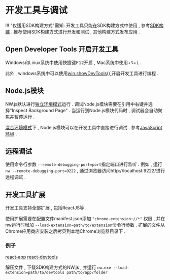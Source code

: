 # 开发工具与调试

!!! "仅适用SDK构建方式"需知:
	开发工具只能在SDK构建方式中使用 , 参考[SDK构建](Advanced/Build-Flavors.md) . 推荐使用SDK构建方式进行开发和测试 , 其他构建方式发布应用 . 

## Open Developer Tools 开启开发工具

Windows和Linux系统中使用快捷键<kbd>F12</kbd>开启 , Mac系统中使用</kbd>+<kbd>&#8997;</kbd>+<kbd>i</kbd> . 

此外 , windows系统中可以使用[win.showDevTools()`](../References/Window.md#winshowdevtoolsiframe-callback-该方法仅支持sdk构建方式中使用)开启开发工具进行编程 . 

## Node.js模块

NW.js默认进行[独立环境模式](Advanced/JavaScript-Contexts-in-NW.js.md#独立环境模式)运行 . 调试Node.js模块需要在引用中右键并选择"Inspect Background Page" . 当运行到Node.js模块代码时 , 调试器会自动聚焦并暂停运行 . 

[混合环境模式](Advanced/JavaScript-Contexts-in-NW.js.md#混合环境模式)下 , Node.js模块可以在开发工具中直接进行调试 . 参考[JavaScript环境](Advanced/JavaScript-Contexts-in-NW.js.md) . 

## 远程调试

使用命令行参数 `--remote-debugging-port=port`指定端口进行监听 . 例如 , 运行 `nw --remote-debugging-port=9222` , 通过浏览器访问http://localhost:9222/进行远程调试 . 

## 开发工具扩展

开发工具支持全部扩展 , 包括ReactJS等 . 

使用扩展需要在配置文件manifest.json添加 `"chrome-extension://*"` 权限 , 并在nw运行时增加 `--load-extension=path/to/extension`命令行参数 . 扩展的文件从Chrome应用商店安装之后拷贝到本地Chrome浏览器目录下 . 

### 例子

[react-app](https://s3-us-west-2.amazonaws.com/nwjs/sample/react-app.zip)
[react-devtools](https://s3-us-west-2.amazonaws.com/nwjs/sample/react-devtools.zip)

解压文件 , 下载SDK构建方式的NW.js , 并运行 `nw.exe --load-extension=path/to/devtools path/to/app/folder`